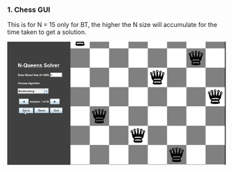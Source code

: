 ### 1. Chess GUI
  
  This is for N = 15 only for BT, the higher the N size will accumulate for the time taken to get a solution.
  
  ![Game GUI Screenshot](screenshots/nqueen.gif)
